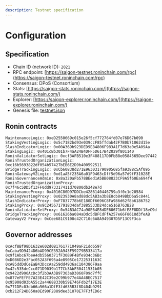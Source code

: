 ```yaml
---
description: Testnet specification
---
```


# Configuration

## Specification

* Chain ID (network ID): `2021`
* RPC endpoint: [https://saigon-testnet.roninchain.com/rpc](https://saigon-testnet.roninchain.com/rpc)
* Consensus: DPoS (Consortium)
* Stats: [https://saigon-stats.roninchain.com/](https://saigon-stats.roninchain.com/)
* Explorer: [https://saigon-explorer.roninchain.com/](https://saigon-explorer.roninchain.com/)
* Genesis file: [testnet.json](https://github.com/axieinfinity/ronin/blob/master/genesis/testnet.json)

## Ronin contracts
```
MaintenanceLogic: 0xeD2550669c015e26f5cf772764fd07e76D67b090 
StakingVestingLogic: 0x5c7182bd93e039ccF85ffdab42F7B0b71062d15e
SlashIndicatorLogic: 0x00A369b923DED9E84806F983A1F7d63a0e5A09Aa
StakingLogic: 0x401cBb301b7F4aA24B4DFF5D617B42029f801140
RoninValidatorSetLogic: 0xcf3AFB510e3F488117D0FbB8e0584565Dee97442
RoninTrustedOrganizationLogic: 0xc16b5693822df054b57427bEB6E2D9b400592511
BridgeTrackingLogic: 0xCb60838d271E963031790905685fa9388c5Af095 
RoninGatewayV2Logic: 0xd1aA5f235A6a01F9463cDff5d96a57d9fF31028E 
RoninGovernanceAdmin: 0x8a320aFb578BEed1A5BB08823CF9A5f60Ea694f4
RoninTrustedOrganizationProxy: 0x7f46c5DD5f13FF0dd973317411d70800db248e7d
MaintenanceProxy: 0x4016C80D97DDCbe4286140446759a3f0c1d20584
StakingVestingProxy: 0x023930A8ad88dc5AB3a3b8E8cb849BbD6a5c8441
SlashIndicatorProxy: 0xF7837778b6E180Df6696C8Fa986d62f8b6186752
StakingProxy: 0x9C245671791834daf3885533D24dce516B763B28
RoninValidatorSetProxy: 0x54B3AC74a90E64E8dDE60671b6fE8F8DDf18eC9d
BridgeTrackingProxy: 0x61626ba084aDdc5dBFCdFfA257e66F8618d3feAB
GatewayV2 Proxy: 0xCee681C9108c42C710c6A8A949307D5F13C9F3ca
```
## Governor addresses
```
0xAcf8Bf98D1632e602d0B1761771049aF21dd6597
0xCaba9D9424D6bAD99CE352A943F59279B533417a
0x9f1Abc67beA4db5560371fF3089F4Bfe934c36Bc
0xD086D2e3Fac052A3f695a4e8905Ce1722531163C
0xA85ddDdCeEaB43DccAa259dd4936aC104386F9aa
0x42c535deCcc071D9039b177Cb3AbF30411531b05
0x9422d990AcDc3f2b3AA3B97303aD3060F09d7ffC
0x877eFEfFE7A23E42C39e2C99b977e4AA4BEC7517
0x95908d03bA55c2a44688330b59E746Fdb2f17E3E
0x771DEc03db66a566a1DfE3fd635B3f8D404b9291
0xb212F24D850a0Ed90F2889dee31870E7FF3fED6c
```
